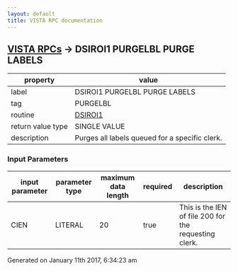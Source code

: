 ```yaml
---
layout: default
title: VISTA RPC documentation
---
```




## [VISTA RPCs](TableOfContent.md) &#8594; DSIROI1 PURGELBL PURGE LABELS 

 property | value 
--- | --- 
 label | DSIROI1 PURGELBL PURGE LABELS
 tag | PURGELBL
 routine | [DSIROI1](http://code.osehra.org/dox/Routine_DSIROI1_source.html)
 return value type | SINGLE VALUE
 description | Purges all labels queued for a specific clerk.

### Input Parameters

| input parameter | parameter type | maximum data length | required | description | 
| --- | --- | --- | --- | --- | 
| CIEN | LITERAL | 20 | true | This is the IEN of file 200 for the requesting clerk. | 




Generated on January 11th 2017, 6:34:23 am